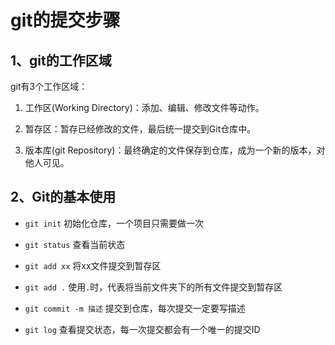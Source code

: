 # git的提交步骤

## 1、git的工作区域

git有3个工作区域：

1. 工作区(Working Directory)：添加、编辑、修改文件等动作。

2. 暂存区：暂存已经修改的文件，最后统一提交到Git仓库中。

3. 版本库(git Repository)：最终确定的文件保存到仓库，成为一个新的版本，对他人可见。

## 2、Git的基本使用

- `git init` 初始化仓库，一个项目只需要做一次

- `git status` 查看当前状态
- `git add xx` 将xx文件提交到暂存区
- `git add .` 使用`.`时，代表将当前文件夹下的所有文件提交到暂存区
- `git commit -m 描述` 提交到仓库，每次提交一定要写描述
- `git log` 查看提交状态，每一次提交都会有一个唯一的提交ID
